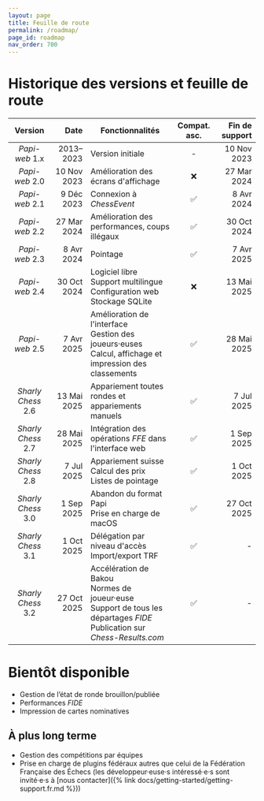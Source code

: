 ```yaml
---
layout: page
title: Feuille de route
permalink: /roadmap/
page_id: roadmap
nav_order: 700
---
```


# Historique des versions et feuille de route

|      Version       |        Date | Fonctionnalités                                                                                                                    | Compat.<br/>asc. | Fin de support |
|:------------------:|------------:|------------------------------------------------------------------------------------------------------------------------------------|:----------------:|---------------:|
|   _Papi-web_ 1.x   |   2013–2023 | Version initiale                                                                                                                   |        -         |    10 Nov 2023 |
|   _Papi-web_ 2.0   | 10 Nov 2023 | Amélioration des écrans d'affichage                                                                                                |        ❌         |    27 Mar 2024 |
|   _Papi-web_ 2.1   |  9 Déc 2023 | Connexion à _ChessEvent_                                                                                                           |        ✅         |     8 Avr 2024 |
|   _Papi-web_ 2.2   | 27 Mar 2024 | Amélioration des performances, coups illégaux                                                                                      |        ✅         |    30 Oct 2024 |
|   _Papi-web_ 2.3   |  8 Avr 2024 | Pointage                                                                                                                           |        ✅         |     7 Avr 2025 |
|   _Papi-web_ 2.4   | 30 Oct 2024 | Logiciel libre<br/>Support multilingue<br/>Configuration web<br/>Stockage SQLite                                                   |        ❌         |    13 Mai 2025 |
|   _Papi-web_ 2.5   |  7 Avr 2025 | Amélioration de l'interface<br/>Gestion des joueurs·euses<br/>Calcul, affichage et impression des classements                      |        ✅         |    28 Mai 2025 |
| _Sharly Chess_ 2.6 | 13 Mai 2025 | Appariement toutes rondes et appariements manuels                                                                                  |        ✅         |     7 Jul 2025 |
| _Sharly Chess_ 2.7 | 28 Mai 2025 | Intégration des opérations _FFE_ dans l'interface web                                                                              |        ✅         |     1 Sep 2025 |
| _Sharly Chess_ 2.8 |  7 Jul 2025 | Appariement suisse<br/>Calcul des prix<br/>Listes de pointage                                                                      |        ✅         |     1 Oct 2025 |
| _Sharly Chess_ 3.0 |  1 Sep 2025 | Abandon du format Papi<br/>Prise en charge de macOS                                                                                |        ✅         |    27 Oct 2025 |
| _Sharly Chess_ 3.1 |  1 Oct 2025 | Délégation par niveau d'accès<br/>Import/export TRF                                                                                |        ✅         |              - |
| _Sharly Chess_ 3.2 | 27 Oct 2025 | Accélération de Bakou<br/>Normes de joueur·euse<br/>Support de tous les départages _FIDE_<br/>Publication sur _Chess-Results.com_ |        ✅         |              - |

# Bientôt disponible

* Gestion de l’état de ronde brouillon/publiée
* Performances _FIDE_
* Impression de cartes nominatives

## À plus long terme

* Gestion des compétitions par équipes
* Prise en charge de plugins fédéraux autres que celui de la Fédération Française des Échecs (les développeur·euse·s intéressé·e·s sont invité·e·s à [nous contacter]({% link docs/getting-started/getting-support.fr.md %}))
